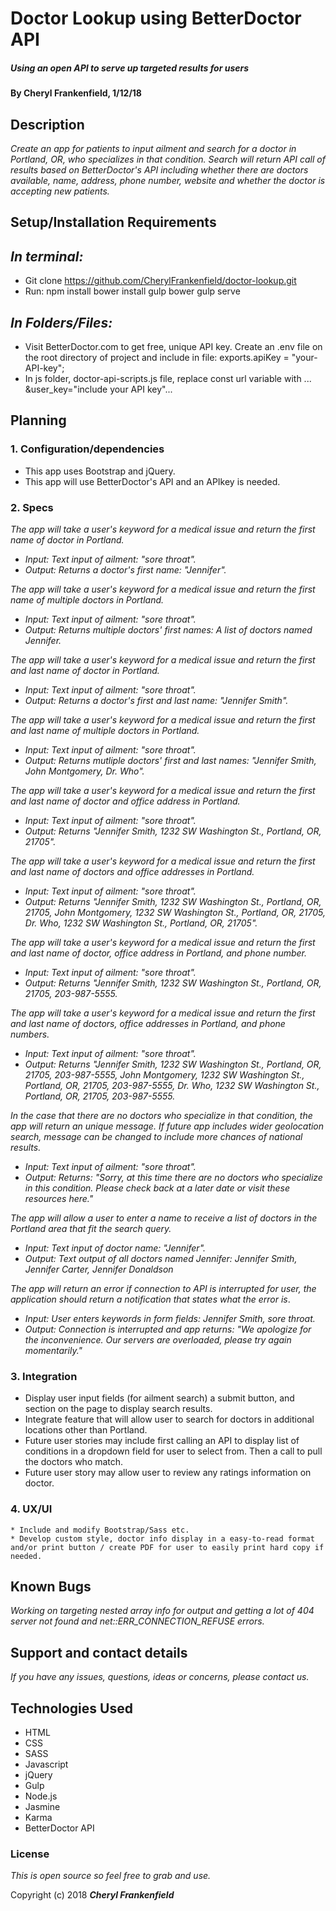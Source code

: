 # Doctor Lookup using BetterDoctor API

##### Using an open API to serve up targeted results for users  

#### By Cheryl Frankenfield, 1/12/18

## Description

_Create an app for patients to input ailment and search for a doctor in Portland, OR, who specializes in that condition. Search will return API call of results based on BetterDoctor's API including whether there are doctors available, name, address, phone number, website and whether the doctor is accepting new patients._

## Setup/Installation Requirements

_In terminal:_
-------
* Git clone https://github.com/CherylFrankenfield/doctor-lookup.git
* Run:
npm install
bower install
gulp bower
gulp serve

_In Folders/Files:_
-------
* Visit BetterDoctor.com to get free, unique API key. Create an .env file on the root directory of project and include in file:
exports.apiKey = "your-API-key";
* In js folder, doctor-api-scripts.js file, replace const url variable with ... &user_key="include your API key"...

## Planning

### 1. Configuration/dependencies
  * This app uses Bootstrap and jQuery.
  * This app will use BetterDoctor's API and an APIkey is needed.

### 2. Specs
_The app will take a user's keyword for a medical issue and return the first name of doctor in Portland._
* _Input: Text input of ailment: "sore throat"._
* _Output: Returns a doctor's first name: "Jennifer"._

_The app will take a user's keyword for a medical issue and return the first name of multiple doctors in Portland._
* _Input: Text input of ailment: "sore throat"._
* _Output: Returns multiple doctors' first names: A list of doctors named Jennifer._

_The app will take a user's keyword for a medical issue and return the first and last name of doctor in Portland._
* _Input: Text input of ailment: "sore throat"._
* _Output: Returns a doctor's first and last name: "Jennifer Smith"._

_The app will take a user's keyword for a medical issue and return the first and last name of multiple doctors in Portland._
* _Input: Text input of ailment: "sore throat"._
* _Output: Returns mutliple doctors' first and last names: "Jennifer Smith, John Montgomery, Dr. Who"._

_The app will take a user's keyword for a medical issue and return the first and last name of doctor and office address in Portland._
* _Input: Text input of ailment: "sore throat"._
* _Output: Returns "Jennifer Smith, 1232 SW Washington St., Portland, OR, 21705"._

_The app will take a user's keyword for a medical issue and return the first and last name of doctors and office addresses in Portland._
* _Input: Text input of ailment: "sore throat"._
* _Output: Returns "Jennifer Smith, 1232 SW Washington St., Portland, OR, 21705, John Montgomery, 1232 SW Washington St., Portland, OR, 21705, Dr. Who, 1232 SW Washington St., Portland, OR, 21705"._

_The app will take a user's keyword for a medical issue and return the first and last name of doctor, office address in Portland, and phone number._
* _Input: Text input of ailment: "sore throat"._
* _Output: Returns "Jennifer Smith, 1232 SW Washington St., Portland, OR, 21705, 203-987-5555._

_The app will take a user's keyword for a medical issue and return the first and last name of doctors, office addresses in Portland, and phone numbers._
* _Input: Text input of ailment: "sore throat"._
* _Output: Returns "Jennifer Smith, 1232 SW Washington St., Portland, OR, 21705, 203-987-5555, John Montgomery, 1232 SW Washington St., Portland, OR, 21705, 203-987-5555, Dr. Who, 1232 SW Washington St., Portland, OR, 21705, 203-987-5555._

_In the case that there are no doctors who specialize in that condition, the app will return an unique message. If future app includes wider geolocation search, message can be changed to include more chances of national results._
* _Input: Text input of ailment: "sore throat"._
* _Output: Returns: "Sorry, at this time there are no doctors who specialize in this condition. Please check back at a later date or visit these resources here."_

_The app will allow a user to enter a name to receive a list of doctors in the Portland area that fit the search query._
* _Input: Text input of doctor name: "Jennifer"._
* _Output: Text output of all doctors named Jennifer: Jennifer Smith, Jennifer Carter, Jennifer Donaldson_

_The app will return an error if connection to API is interrupted for user, the application should return a notification that states what the error is_.
* _Input: User enters keywords in form fields: Jennifer Smith, sore throat._
* _Output: Connection is interrupted and app returns: "We apologize for the inconvenience. Our servers are overloaded, please try again momentarily."_

### 3. Integration
  * Display user input fields (for ailment search) a submit button, and section on the page to display search results.
  * Integrate feature that will allow user to search for doctors in additional locations other than Portland.
  * Future user stories may include first calling an API to display list of conditions in a dropdown field for user to select from. Then a call to pull the doctors who match.
  * Future user story may allow user to review any ratings information on doctor.

### 4. UX/UI
    * Include and modify Bootstrap/Sass etc.
    * Develop custom style, doctor info display in a easy-to-read format and/or print button / create PDF for user to easily print hard copy if needed.

## Known Bugs

_Working on targeting nested array info for output and getting a lot of 404 server not found and net::ERR_CONNECTION_REFUSE errors._

## Support and contact details

_If you have any issues, questions, ideas or concerns, please contact us._

## Technologies Used

* HTML
* CSS
* SASS
* Javascript
* jQuery
* Gulp
* Node.js
* Jasmine
* Karma
* BetterDoctor API

### License

*This is open source so feel free to grab and use.*

Copyright (c) 2018 **_Cheryl Frankenfield_**
